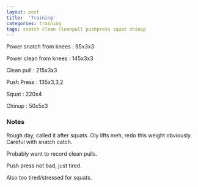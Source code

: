 ```yaml
---
layout: post
title:  'Training'
categories: training
tags: snatch clean cleanpull pushpress squat chinup
---
```


Power snatch from knees :   95x3x3

Power clean from knees  :   145x3x3

Clean pull   :   215x3x3

Push Press  :   135x3,3,2

Squat   :   220x4

Chinup  :   50x5x3


### Notes

Rough day, called it after squats. Oly lifts meh, redo this weight obviously. Careful
with snatch catch.

Probably want to record clean pulls.

Push press not bad, just tired.

Also too tired/stressed for squats.

